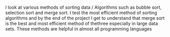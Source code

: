 I look at various methods of sorting data / Algorithms such as bubble sort, selection sort and merge sort.
I test the most efficient method of sorting algorithms and by the end of the project I get to understand that merge sort is the best and most efficient method of thethree especially in large data sets.
These methods are helpful in almost all programming languages
